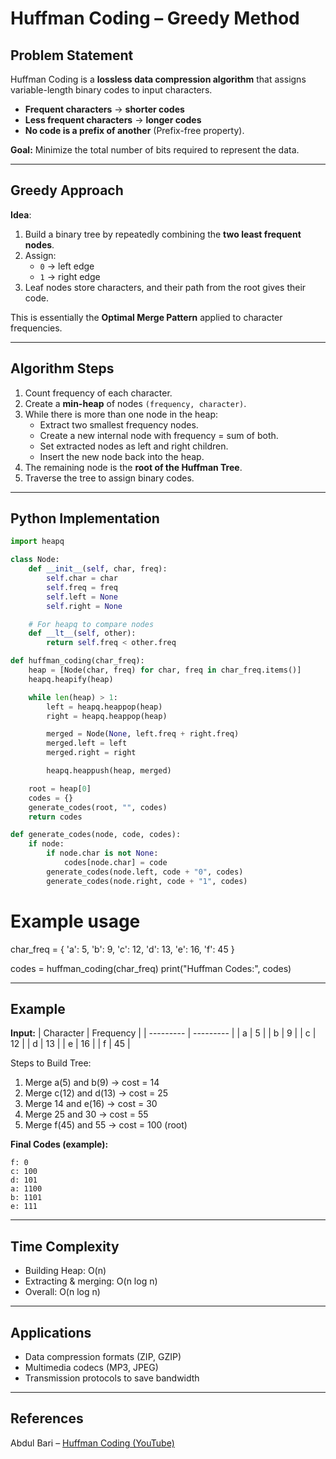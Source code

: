 # Huffman Coding – Greedy Method


## Problem Statement

Huffman Coding is a **lossless data compression algorithm** that assigns variable-length binary codes to input characters.  
- **Frequent characters** → **shorter codes**  
- **Less frequent characters** → **longer codes**  
- **No code is a prefix of another** (Prefix-free property).

**Goal:** Minimize the total number of bits required to represent the data.

---

## Greedy Approach

**Idea**:
1. Build a binary tree by repeatedly combining the **two least frequent nodes**.
2. Assign:
   - `0` → left edge
   - `1` → right edge
3. Leaf nodes store characters, and their path from the root gives their code.

This is essentially the **Optimal Merge Pattern** applied to character frequencies.

---

## Algorithm Steps

1. Count frequency of each character.
2. Create a **min-heap** of nodes `(frequency, character)`.
3. While there is more than one node in the heap:
   - Extract two smallest frequency nodes.
   - Create a new internal node with frequency = sum of both.
   - Set extracted nodes as left and right children.
   - Insert the new node back into the heap.
4. The remaining node is the **root of the Huffman Tree**.
5. Traverse the tree to assign binary codes.

---

## Python Implementation

```python
import heapq

class Node:
    def __init__(self, char, freq):
        self.char = char
        self.freq = freq
        self.left = None
        self.right = None

    # For heapq to compare nodes
    def __lt__(self, other):
        return self.freq < other.freq

def huffman_coding(char_freq):
    heap = [Node(char, freq) for char, freq in char_freq.items()]
    heapq.heapify(heap)

    while len(heap) > 1:
        left = heapq.heappop(heap)
        right = heapq.heappop(heap)

        merged = Node(None, left.freq + right.freq)
        merged.left = left
        merged.right = right

        heapq.heappush(heap, merged)

    root = heap[0]
    codes = {}
    generate_codes(root, "", codes)
    return codes

def generate_codes(node, code, codes):
    if node:
        if node.char is not None:
            codes[node.char] = code
        generate_codes(node.left, code + "0", codes)
        generate_codes(node.right, code + "1", codes)
```
# Example usage
char_freq = {
    'a': 5,
    'b': 9,
    'c': 12,
    'd': 13,
    'e': 16,
    'f': 45
}

codes = huffman_coding(char_freq)
print("Huffman Codes:", codes)

---

##  Example
**Input:**
| Character | Frequency |
| --------- | --------- |
| a         | 5         |
| b         | 9         |
| c         | 12        |
| d         | 13        |
| e         | 16        |
| f         | 45        |

Steps to Build Tree:
1. Merge a(5) and b(9) → cost = 14
2. Merge c(12) and d(13) → cost = 25
3. Merge 14 and e(16) → cost = 30
4. Merge 25 and 30 → cost = 55
5. Merge f(45) and 55 → cost = 100 (root)

**Final Codes (example):**
```text
f: 0
c: 100
d: 101
a: 1100
b: 1101
e: 111
```
---

##  Time Complexity
- Building Heap: O(n)
- Extracting & merging: O(n log n)
- Overall: O(n log n)

---

## Applications
- Data compression formats (ZIP, GZIP)
- Multimedia codecs (MP3, JPEG)
- Transmission protocols to save bandwidth

---

## References
Abdul Bari – [Huffman Coding (YouTube)](https://www.youtube.com/watch?v=co4_ahEDCho&list=PLDN4rrl48XKpZkf03iYFl-O29szjTrs_O&index=43&ab_channel=AbdulBari)

